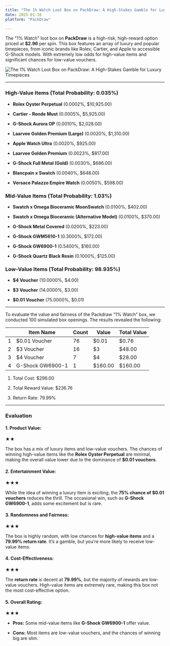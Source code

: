 ```yaml
---
title: "The 1% Watch Loot Box on PackDraw: A High-Stakes Gamble for Luxury Timepieces"
date: 2025-01-16
platform: "PackDraw"

---
```


The "1% Watch" loot box on **PackDraw** is a high-risk, high-reward option priced at **$2.96** per spin. This box features an array of luxury and popular timepieces, from iconic brands like Rolex, Cartier, and Apple to accessible G-Shock models. With extremely low odds for high-value items and significant chances for low-value vouchers.

![The 1% Watch Loot Box on PackDraw: A High-Stakes Gamble for Luxury Timepieces](/media/15044-1watch-packdraw.png)

* * *

### **High-Value Items (Total Probability: 0.035%)**

- **Rolex Oyster Perpetual** (0.0002%, $10,925.00)

- **Cartier - Ronde Must** (0.0005%, $5,925.00)

- **G-Shock Aurora OP** (0.0010%, $2,028.00)

- **Laarvee Golden Premium (Large)** (0.0020%, $1,310.00)

- **Apple Watch Ultra** (0.0020%, $925.00)

- **Laarvee Golden Premium** (0.0023%, $817.00)

- **G-Shock Full Metal (Gold)** (0.0030%, $686.00)

- **Blancpain x Swatch** (0.0040%, $648.00)

- **Versace Palazzo Empire Watch** (0.0050%, $598.00)

### **Mid-Value Items (Total Probability: 1.03%)**

- **Swatch x Omega Bioceramic MoonSwatch** (0.0100%, $402.00)

- **Swatch x Omega Bioceramic (Alternative Model)** (0.0100%, $370.00)

- **G-Shock Metal Covered** (0.0200%, $223.00)

- **G-Shock GWM5610-1** (0.3000%, $172.00)

- **G-Shock GW6900-1** (0.5400%, $160.00)

- **G-Shock Quartz Black Resin** (0.1000%, $125.00)

### **Low-Value Items (Total Probability: 98.935%)**

- **$4 Voucher** (10.0000%, $4.00)

- **$3 Voucher** (14.0000%, $3.00)

- **$0.01 Voucher** (75.0000%, $0.01)

* * *

To evaluate the value and fairness of the Packdraw “1% Watch” box, we conducted 100 simulated box openings. The results revealed the following:

|  | Item Name | Count | Value | Total Value |
| --- | --- | --- | --- | --- |
| 1 | $0.01 Voucher | 76 | $0.01 | $0.76 |
| 2 | $3 Voucher | 16 | $3 | $48.00 |
| 3 | $4 Voucher | 7 | $4 | $28.00 |
| 4 | G-Shock GW6900-1 | 1 | $160.00 | $160.00 |

1. Total Cost: $296.00

3. Total Reward Value: $236.76

5. Return Rate: 79.99%

* * *

### **Evaluation**

#### **1\. Product Value:**

★★

The box has a mix of luxury items and low-value vouchers. The chances of winning high-value items like the **Rolex Oyster Perpetual** are minimal, making the overall value lower due to the dominance of **$0.01 vouchers**.

#### **2\. Entertainment Value:**

★★★

While the idea of winning a luxury item is exciting, the **75% chance of $0.01 vouchers** reduces the thrill. The occasional win, such as **G-Shock GW6900-1**, adds some excitement but is rare.

#### **3\. Randomness and Fairness:**

★★★

The box is highly random, with low chances for **high-value items** and a **79.99% return rate**. It’s a gamble, but you’re more likely to receive low-value items.

#### **4\. Cost-Effectiveness:**

★★★

The **return rate** is decent at **79.99%**, but the majority of rewards are low-value vouchers. High-value items are extremely rare, making this box not the most cost-effective option.

#### **5\. Overall Rating:**

★★★

- **Pros:** Some mid-value items like **G-Shock GW6900-1** offer value.

- **Cons:** Most items are low-value vouchers, and the chances of winning big are slim.
